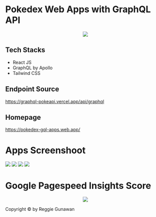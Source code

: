 # Pokedex Web Apps with GraphQL API

<p align="center">
<img src="https://user-images.githubusercontent.com/44907916/138146287-5176add4-c9c6-4429-9f92-f795be725ae6.png"
</p>

## Tech Stacks

- React JS
- GraphQL by Apollo
- Tailwind CSS

## Endpoint Source

https://graphql-pokeapi.vercel.app/api/graphql

## Homepage

https://pokedex-gql-apps.web.app/

# Apps Screenshoot

<p float="left">
 <img src="https://user-images.githubusercontent.com/44907916/138203184-c7558430-a480-44ac-a592-0ce467a59072.PNG" />
 <img src="https://user-images.githubusercontent.com/44907916/138203239-68a1f55e-b27f-46fa-a093-6d4c9d0532ee.PNG" />
 <img src="https://user-images.githubusercontent.com/44907916/138204307-44d86295-bd9f-46f1-a21e-95995e98aa2c.PNG" />
 <img src="https://user-images.githubusercontent.com/44907916/138204358-d2e2e035-8b66-4030-bb58-92bfe784f6c1.PNG" /> 
</p>

# Google Pagespeed Insights Score

<p align="center">
<img src="https://user-images.githubusercontent.com/44907916/138204961-7dfcabfe-208a-4c42-a332-c1580a43c4d4.PNG"  />
</p>



Copyright © by Reggie Gunawan
